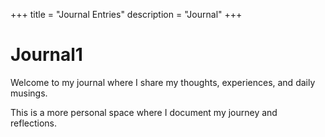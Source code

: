 +++
title = "Journal Entries"
description = "Journal"
+++

# Journal1

Welcome to my journal where I share my thoughts, experiences, and daily musings.

This is a more personal space where I document my journey and reflections. 